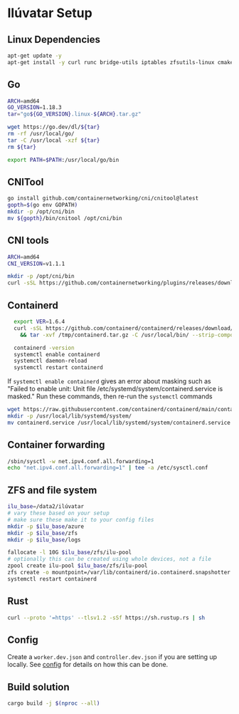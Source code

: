 # Ilúvatar Setup

## Linux Dependencies

```bash
apt-get update -y
apt-get install -y curl runc bridge-utils iptables zfsutils-linux cmake net-tools gcc g++ libssl-dev pkg-config linux-tools-common linux-tools-`uname -r` libprotobuf-dev protobuf-compiler

```

## Go

```bash
ARCH=amd64
GO_VERSION=1.18.3
tar="go${GO_VERSION}.linux-${ARCH}.tar.gz"

wget https://go.dev/dl/${tar}
rm -rf /usr/local/go/
tar -C /usr/local -xzf ${tar}
rm ${tar}

export PATH=$PATH:/usr/local/go/bin
```

## CNITool

```bash
go install github.com/containernetworking/cni/cnitool@latest
gopth=$(go env GOPATH)
mkdir -p /opt/cni/bin
mv ${gopth}/bin/cnitool /opt/cni/bin
```

## CNI tools

```bash
ARCH=amd64
CNI_VERSION=v1.1.1

mkdir -p /opt/cni/bin
curl -sSL https://github.com/containernetworking/plugins/releases/download/${CNI_VERSION}/cni-plugins-linux-${ARCH}-${CNI_VERSION}.tgz | tar -xz -C /opt/cni/bin
```

## Containerd

```bash
  export VER=1.6.4
  curl -sSL https://github.com/containerd/containerd/releases/download/v$VER/containerd-$VER-linux-amd64.tar.gz > /tmp/containerd.tar.gz \
    && tar -xvf /tmp/containerd.tar.gz -C /usr/local/bin/ --strip-components=1

  containerd -version
  systemctl enable containerd
  systemctl daemon-reload
  systemctl restart containerd
  ```

If `systemctl enable containerd` gives an error about masking such as "Failed to enable unit: Unit file /etc/systemd/system/containerd.service is masked."
Run these commands, then re-run the `systemctl` commands
```bash
wget https://raw.githubusercontent.com/containerd/containerd/main/containerd.service
mkdir -p /usr/local/lib/systemd/system/
mv containerd.service /usr/local/lib/systemd/system/containerd.service
```

## Container forwarding

```bash
/sbin/sysctl -w net.ipv4.conf.all.forwarding=1
echo "net.ipv4.conf.all.forwarding=1" | tee -a /etc/sysctl.conf
```

## ZFS and file system

```bash
ilu_base=/data2/ilúvatar
# vary these based on your setup
# make sure these make it to your config files
mkdir -p $ilu_base/azure
mkdir -p $ilu_base/zfs
mkdir -p $ilu_base/logs

fallocate -l 10G $ilu_base/zfs/ilu-pool
# optionally this can be created using whole devices, not a file
zpool create ilu-pool $ilu_base/zfs/ilu-pool
zfs create -o mountpoint=/var/lib/containerd/io.containerd.snapshotter.v1.zfs ilu-pool/containerd
systemctl restart containerd
```

## Rust

```bash
curl --proto '=https' --tlsv1.2 -sSf https://sh.rustup.rs | sh
```

## Config

Create a `worker.dev.json` and `controller.dev.json` if you are setting up locally.
See [config](CONFIG.md) for details on how this can be done.

## Build solution

```bash
cargo build -j $(nproc --all)
```
